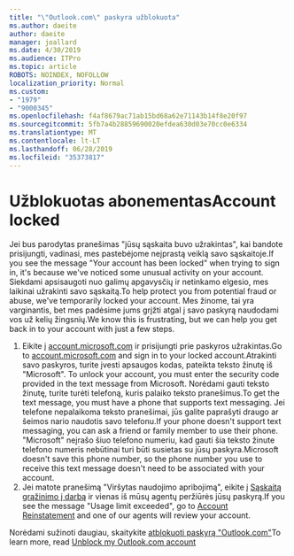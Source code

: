 ```yaml
---
title: "\"Outlook.com\" paskyra užblokuota"
ms.author: daeite
author: daeite
manager: joallard
ms.date: 4/30/2019
ms.audience: ITPro
ms.topic: article
ROBOTS: NOINDEX, NOFOLLOW
localization_priority: Normal
ms.custom:
- "1979"
- "9000345"
ms.openlocfilehash: f4af8679ac71ab15bd68a62e71143b14f8e20f97
ms.sourcegitcommit: 5fb7a4b28859690020efdea630d03e70cc0e6334
ms.translationtype: MT
ms.contentlocale: lt-LT
ms.lasthandoff: 06/28/2019
ms.locfileid: "35373817"
---
```

# <a name="account-locked"></a><span data-ttu-id="c2fd8-102">Užblokuotas abonementas</span><span class="sxs-lookup"><span data-stu-id="c2fd8-102">Account locked</span></span>

<span data-ttu-id="c2fd8-103">Jei bus parodytas pranešimas "jūsų sąskaita buvo užrakintas", kai bandote prisijungti, vadinasi, mes pastebėjome neįprastą veiklą savo sąskaitoje.</span><span class="sxs-lookup"><span data-stu-id="c2fd8-103">If you see the message "Your account has been locked" when trying to sign in, it's because we've noticed some unusual activity on your account.</span></span> <span data-ttu-id="c2fd8-104">Siekdami apsisaugoti nuo galimų apgavysčių ir netinkamo elgesio, mes laikinai užrakinti savo sąskaitą.</span><span class="sxs-lookup"><span data-stu-id="c2fd8-104">To help protect you from potential fraud or abuse, we've temporarily locked your account.</span></span> <span data-ttu-id="c2fd8-105">Mes žinome, tai yra varginantis, bet mes padėsime jums grįžti atgal į savo paskyrą naudodami vos už kelių žingsnių.</span><span class="sxs-lookup"><span data-stu-id="c2fd8-105">We know this is frustrating, but we can help you get back in to your account with just a few steps.</span></span>

1. <span data-ttu-id="c2fd8-106">Eikite į [account.microsoft.com](https://go.microsoft.com/fwlink/?linkid=2090484) ir prisijungti prie paskyros užrakintas.</span><span class="sxs-lookup"><span data-stu-id="c2fd8-106">Go to [account.microsoft.com](https://go.microsoft.com/fwlink/?linkid=2090484) and sign in to your locked account.</span></span><span data-ttu-id="c2fd8-107">Atrakinti savo paskyros, turite įvesti apsaugos kodas, pateikta teksto žinutę iš "Microsoft".</span><span class="sxs-lookup"><span data-stu-id="c2fd8-107"> To unlock your account, you must enter the security code provided in the text message from Microsoft.</span></span> <span data-ttu-id="c2fd8-108">Norėdami gauti teksto žinutę, turite turėti telefoną, kuris palaiko teksto pranešimus.</span><span class="sxs-lookup"><span data-stu-id="c2fd8-108">To get the text message, you must have a phone that supports text messaging.</span></span> <span data-ttu-id="c2fd8-109">Jei telefone nepalaikoma teksto pranešimai, jūs galite paprašyti draugo ar šeimos nario naudotis savo telefonu.</span><span class="sxs-lookup"><span data-stu-id="c2fd8-109">If your phone doesn't support text messaging, you can ask a friend or family member to use their phone.</span></span> <span data-ttu-id="c2fd8-110">"Microsoft" neįrašo šiuo telefono numeriu, kad gauti šia teksto žinute telefono numeris nebūtinai turi būti susietas su jūsų paskyra.</span><span class="sxs-lookup"><span data-stu-id="c2fd8-110">Microsoft doesn't save this phone number, so the phone number you use to receive this text message doesn't need to be associated with your account.</span></span>
2. <span data-ttu-id="c2fd8-111">Jei matote pranešimą "Viršytas naudojimo apribojimą", eikite į [Sąskaitą grąžinimo į darbą](https://go.microsoft.com/fwlink/?linkid=2090483) ir vienas iš mūsų agentų peržiūrės jūsų paskyrą.</span><span class="sxs-lookup"><span data-stu-id="c2fd8-111">If you see the message "Usage limit exceeded", go to [Account Reinstatement](https://go.microsoft.com/fwlink/?linkid=2090483) and one of our agents will review your account.</span></span>

<span data-ttu-id="c2fd8-112">Norėdami sužinoti daugiau, skaitykite [atblokuoti paskyrą "Outlook.com"](https://support.office.com/article/f4ad2701-d166-4d8b-8a6a-9af2a1f8a4c4)</span><span class="sxs-lookup"><span data-stu-id="c2fd8-112">To learn more, read [Unblock my Outlook.com account](https://support.office.com/article/f4ad2701-d166-4d8b-8a6a-9af2a1f8a4c4)</span></span> 